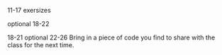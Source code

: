 11-17 exersizes

optional 18-22

18-21 
optional 22-26
Bring in a piece of code you find to share with the class for the next time.
